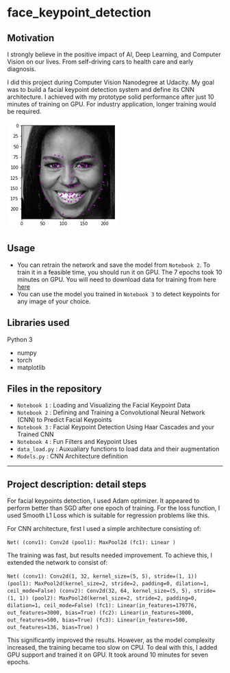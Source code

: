# face_keypoint_detection

## Motivation
I strongly believe in the positive impact of AI, Deep Learning, and Computer Vision on our lives. 
From self-driving cars to health care and early diagnosis.

I did this project during Computer Vision Nanodegree at Udacity. My goal was to build a facial keypoint detection system and define its CNN architecture.
I achieved with my prototype solid performance after just 10 minutes of training on GPU. For industry application, longer training would be required.

![Facial Keypoint Detection](images/detected_obama_michelle.png)

## Usage
- You can retrain the network and save the model from `Notebook 2`. To train it in a feasible time, you should run it on GPU. The 7 epochs took 10 minutes on GPU. You will need to download data for training from here [here](https://github.com/udacity/P1_Facial_Keypoints/tree/master/data)
- You can use the model you trained in `Notebook 3` to detect keypoints for any image of your choice.

## Libraries used
Python 3
- numpy
- torch
- matplotlib

## Files in the repository
- `Notebook 1`   : Loading and Visualizing the Facial Keypoint Data
- `Notebook 2`   : Defining and Training a Convolutional Neural Network (CNN) to Predict Facial Keypoints
- `Notebook 3`   : Facial Keypoint Detection Using Haar Cascades and your Trained CNN
- `Notebook 4`   : Fun Filters and Keypoint Uses
- `data_load.py` : Auxualiary functions to load data and their augmentation
- `Models.py`    : CNN Architecture definition

___
## Project description: detail steps

For facial keypoints detection, I used Adam optimizer. It appeared to perform better than SGD after one epoch of training. For the loss function, I used Smooth L1 Loss which is suitable for regression problems like this.

For CNN architecture, first I used a simple architecture consisting of:

`Net(
(conv1): Conv2d
(pool1): MaxPool2d
(fc1): Linear
)`

The training was fast, but results needed improvement. To achieve this, I extended the network to consist of:

`Net(
(conv1): Conv2d(1, 32, kernel_size=(5, 5), stride=(1, 1))
(pool1): MaxPool2d(kernel_size=2, stride=2, padding=0, dilation=1, ceil_mode=False)
(conv2): Conv2d(32, 64, kernel_size=(5, 5), stride=(1, 1))
(pool2): MaxPool2d(kernel_size=2, stride=2, padding=0, dilation=1, ceil_mode=False)
(fc1): Linear(in_features=179776, out_features=3000, bias=True)
(fc2): Linear(in_features=3000, out_features=500, bias=True)
(fc3): Linear(in_features=500, out_features=136, bias=True)
)`

This significantly improved the results. However, as the model complexity increased, the training became too slow on CPU. To deal with this, I added GPU support and trained it on GPU. It took around 10 minutes for seven epochs.

